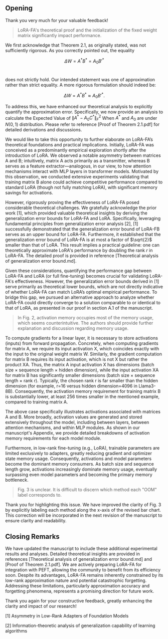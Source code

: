 ## Opening

Thank you very much for your valuable feedback!

> LoRA-FA's theoretical proof and the initialization of the fixed weight matrix significantly impact performance.

We first acknowledge that Theorem 2.1, as originally stated, was not sufficiently rigorous. As you correctly pointed out, the equality  

$$\Delta W = A^* B^* = A_0 B'^*$$  

does not strictly hold. Our intended statement was one of approximation rather than strict equality. A more rigorous formulation should indeed be:  

$$\Delta W = A^* B^* \approx A_0 B'^*.$$

To address this, we have enhanced our theoretical analysis to explicitly quantify the approximation error. Specifically, we now provide an analysis to calculate the Expected Value of $\| A^* - A_0 C^* \|_F^2$ When $A^*$ and $A_0$ are under $N(0,1)$ distribution. Please refer to reference [Proof of Theorem 2.1.pdf] for detailed derivations and discussions.

We would like to take this opportunity to further elaborate on LoRA-FA’s theoretical foundations and practical implications. Initially, LoRA-FA was conceived as a predominantly empirical exploration shortly after the introduction of LoRA. We observed a notable asymmetry between matrices A and B; intuitively, matrix A acts primarily as a transmitter, whereas B serves as a feature extractor—analogous, in our view, to how attention mechanisms interact with MLP layers in transformer models. Motivated by this observation, we conducted extensive experiments validating that training matrix B alone could achieve competitive performance compared to standard LoRA (though not fully matching LoRA), with significant memory savings for activations.

However, rigorously proving the effectiveness of LoRA-FA posed considerable theoretical challenges. We gratefully acknowledge the prior work [1], which provided valuable theoretical insights by deriving the generalization error bounds for LoRA-FA and LoRA. Specifically, leveraging fundamental principles from generalization error analysis [2], [1] successfully demonstrated that the generalization error bound of LoRA-FB serves as an upper bound for LoRA-FA. Furthermore, it established that the generalization error bound of LoRA-FA is at most a factor of $\sqrt{2}$ smaller than that of LoRA. This result implies a practical guideline: one can theoretically approximate LoRA's performance by doubling the rank $r$ in LoRA-FA. The detailed proof is provided in reference [Theoretical analysis of generalization error bound.md].

Given these considerations, quantifying the performance gap between LoRA-FA and LoRA (or full fine-tuning) becomes crucial for validating LoRA-FA's effectiveness. However, the generalization error bounds derived in [1] serve primarily as theoretical lower bounds, which are not directly indicative of whether LoRA-FA can match LoRA’s optimal empirical performance. To bridge this gap, we pursued an alternative approach to analyze whether LoRA-FA could directly converge to a solution comparable to or identical to that of LoRA, as presented in our proof in section A.1 of the manuscript.

> In Fig. 2, activation memory occupies most of the memory usage, which seems counterintuitive. The authors should provide further explanation and discussion regarding memory usage.

To compute gradients for a linear layer, it is necessary to store activations (inputs) from forward propagation. Concretely, when computing gradients for matrix A, we require its input activation X, which coincides exactly with the input to the original weight matrix W. Similarly, the gradient computation for matrix B requires its input activation, which is not X but rather the product XA. Thus, the matrix A input activation X has dimensions (batch size × sequence length × hidden dimension), while the input activation XA for matrix B has significantly smaller dimensions (batch size × sequence length × rank r). Typically, the chosen rank r is far smaller than the hidden dimension (for example, r=16 versus hidden dimension=4096 in Llama3-8B). Consequently, the activation memory requirement for training matrix B is substantially lower, at least 256 times smaller in the mentioned example, compared to training matrix A.

The above case specifically illustrates activations associated with matrices A and B. More broadly, activation values are generated and stored extensively throughout the model, including between layers, between attention mechanisms, and within MLP modules. As shown in our manuscript's Appendix, we provide detailed breakdowns of activation memory requirements for each model module.

Furthermore, in low-rank fine-tuning (e.g., LoRA), trainable parameters are limited exclusively to adapters, greatly reducing gradient and optimizer state memory usage. Consequently, activations and model parameters become the dominant memory consumers. As batch size and sequence length grow, activations increasingly dominate memory usage, eventually surpassing even model parameters and becoming the primary memory bottleneck.

> Fig. 3 is unclear. It is difficult to discern which method each "OOM" label corresponds to.

Thank you for highlighting this issue. We have improved the clarity of Fig. 3 by explicitly labeling each method along the x-axis of the revised bar chart. This correction will be incorporated in the next revision of the manuscript to ensure clarity and readability.

## Closing Remarks

We have updated the manuscript to include these additional experimental results and analyses. Detailed theoretical insights are provided in references [Theoretical analysis of generalization error bound.md] and [Proof of Theorem 2.1.pdf]. We are actively preparing LoRA-FA for integration with PEFT, allowing the community to benefit from its efficiency soon. Despite its advantages, LoRA-FA remains inherently constrained by its low-rank approximation nature and potential catastrophic forgetting. Addressing these limitations, particularly approximation accuracy and forgetting phenomena, represents a promising direction for future work.

Thank you again for your constructive feedback, greatly enhancing the clarity and impact of our research!

[1] Asymmetry in Low-Rank Adapters of Foundation Models

[2] Information-theoretic analysis of generalization capability of learning algorithms
